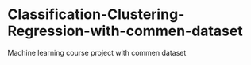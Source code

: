 # Classification-Clustering-Regression-with-commen-dataset
Machine learning course project with commen dataset
